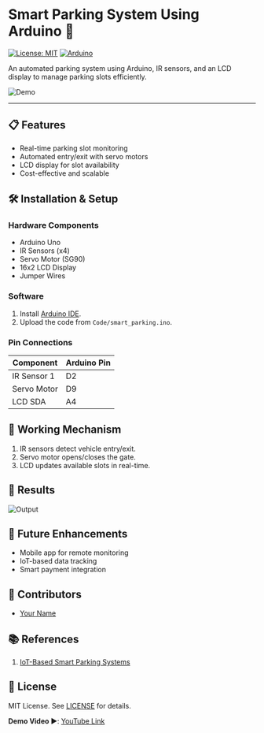 # Smart Parking System Using Arduino 🚗

[![License: MIT](https://img.shields.io/badge/License-MIT-blue.svg)](https://opensource.org/licenses/MIT)
[![Arduino](https://img.shields.io/badge/Arduino-Compatible-success)](https://www.arduino.cc/)

An automated parking system using Arduino, IR sensors, and an LCD display to manage parking slots efficiently.

![Demo](Images/system_demo.jpg)

---

## 📋 Features
- Real-time parking slot monitoring
- Automated entry/exit with servo motors
- LCD display for slot availability
- Cost-effective and scalable

## 🛠️ Installation & Setup
### Hardware Components
- Arduino Uno
- IR Sensors (x4)
- Servo Motor (SG90)
- 16x2 LCD Display
- Jumper Wires

### Software
1. Install [Arduino IDE](https://www.arduino.cc/en/software).
2. Upload the code from `Code/smart_parking.ino`.

### Pin Connections
| Component | Arduino Pin |
|-----------|-------------|
| IR Sensor 1 | D2         |
| Servo Motor | D9         |
| LCD SDA     | A4         |

## 🎥 Working Mechanism
1. IR sensors detect vehicle entry/exit.
2. Servo motor opens/closes the gate.
3. LCD updates available slots in real-time.

## 📸 Results
![Output](Images/working_mechanism.gif)

## 🚀 Future Enhancements
- Mobile app for remote monitoring
- IoT-based data tracking
- Smart payment integration

## 👥 Contributors
- [Your Name](https://github.com/yourusername)

## 📚 References
1. [IoT-Based Smart Parking Systems](https://example.com/research-paper)

## 📝 License
MIT License. See [LICENSE](LICENSE) for details.

**Demo Video ▶️**: [YouTube Link](https://youtube.com/example)
